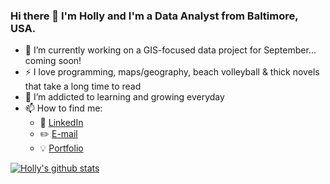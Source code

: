 ### Hi there 👋 I'm Holly and I'm a Data Analyst from Baltimore, USA. 

- 🔭 I’m currently working on a GIS-focused data project for September... coming soon! 
- :zap: I love programming, maps/geography, beach volleyball & thick novels that take a long time to read
- 🌱 I’m addicted to learning and growing everyday
- 📫 How to find me:
  - :office: [LinkedIn](https://www.linkedin.com/in/holly-jane-dalton/)
  - :pencil2: [E-mail](hjdalton89@gmail.com)
   - :bulb: [Portfolio](https://hollydalton.netlify.app/)


[![Holly's github stats](https://github-readme-stats.vercel.app/api?username=hollyjanedalton&count_private=true&show_icons=true&theme=radical&hide_rank=false)](https://github.com/hollyjanedalton/github-readme-stats)
